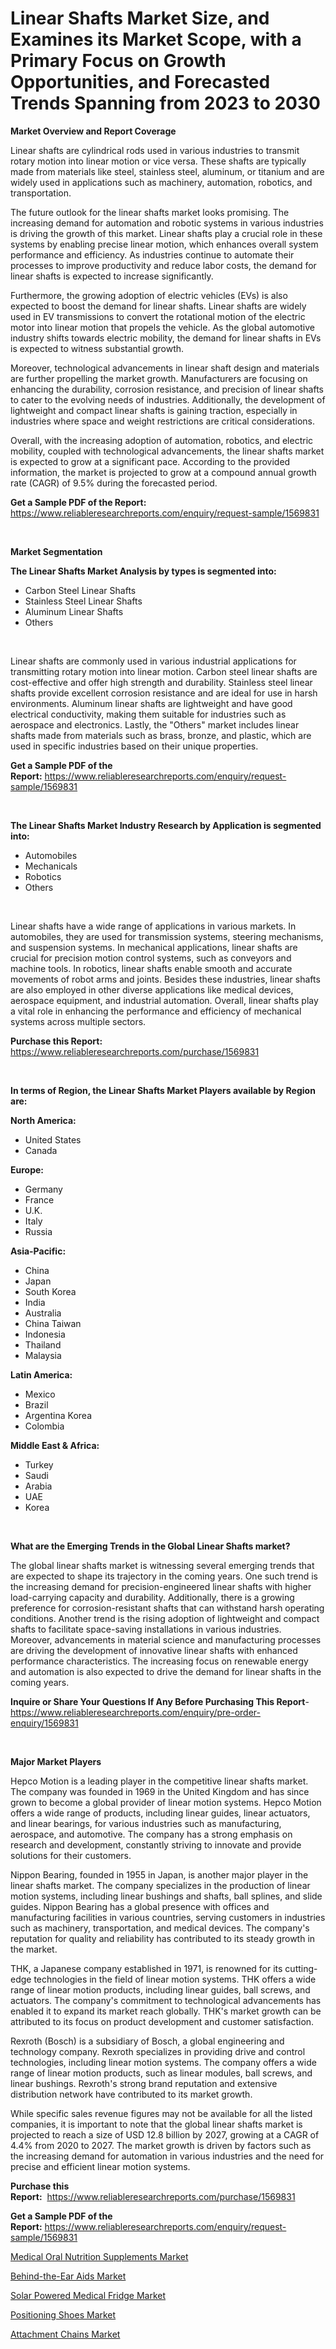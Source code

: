 <p><h1>Linear Shafts Market Size, and Examines its Market Scope, with a Primary Focus on Growth Opportunities, and Forecasted Trends Spanning from 2023 to 2030</h1></p><p><strong>Market Overview and Report Coverage</strong></p>
<p><p>Linear shafts are cylindrical rods used in various industries to transmit rotary motion into linear motion or vice versa. These shafts are typically made from materials like steel, stainless steel, aluminum, or titanium and are widely used in applications such as machinery, automation, robotics, and transportation.</p><p>The future outlook for the linear shafts market looks promising. The increasing demand for automation and robotic systems in various industries is driving the growth of this market. Linear shafts play a crucial role in these systems by enabling precise linear motion, which enhances overall system performance and efficiency. As industries continue to automate their processes to improve productivity and reduce labor costs, the demand for linear shafts is expected to increase significantly.</p><p>Furthermore, the growing adoption of electric vehicles (EVs) is also expected to boost the demand for linear shafts. Linear shafts are widely used in EV transmissions to convert the rotational motion of the electric motor into linear motion that propels the vehicle. As the global automotive industry shifts towards electric mobility, the demand for linear shafts in EVs is expected to witness substantial growth.</p><p>Moreover, technological advancements in linear shaft design and materials are further propelling the market growth. Manufacturers are focusing on enhancing the durability, corrosion resistance, and precision of linear shafts to cater to the evolving needs of industries. Additionally, the development of lightweight and compact linear shafts is gaining traction, especially in industries where space and weight restrictions are critical considerations.</p><p>Overall, with the increasing adoption of automation, robotics, and electric mobility, coupled with technological advancements, the linear shafts market is expected to grow at a significant pace. According to the provided information, the market is projected to grow at a compound annual growth rate (CAGR) of 9.5% during the forecasted period.</p></p>
<p><strong>Get a Sample PDF of the Report:</strong> <a href="https://www.reliableresearchreports.com/enquiry/request-sample/1569831">https://www.reliableresearchreports.com/enquiry/request-sample/1569831</a></p>
<p>&nbsp;</p>
<p><strong>Market Segmentation</strong></p>
<p><strong>The Linear Shafts Market Analysis by types is segmented into:</strong></p>
<p><ul><li>Carbon Steel Linear Shafts</li><li>Stainless Steel Linear Shafts</li><li>Aluminum Linear Shafts</li><li>Others</li></ul></p>
<p>&nbsp;</p>
<p><p>Linear shafts are commonly used in various industrial applications for transmitting rotary motion into linear motion. Carbon steel linear shafts are cost-effective and offer high strength and durability. Stainless steel linear shafts provide excellent corrosion resistance and are ideal for use in harsh environments. Aluminum linear shafts are lightweight and have good electrical conductivity, making them suitable for industries such as aerospace and electronics. Lastly, the "Others" market includes linear shafts made from materials such as brass, bronze, and plastic, which are used in specific industries based on their unique properties.</p></p>
<p><strong>Get a Sample PDF of the Report:</strong>&nbsp;<a href="https://www.reliableresearchreports.com/enquiry/request-sample/1569831">https://www.reliableresearchreports.com/enquiry/request-sample/1569831</a></p>
<p>&nbsp;</p>
<p><strong>The Linear Shafts Market Industry Research by Application is segmented into:</strong></p>
<p><ul><li>Automobiles</li><li>Mechanicals</li><li>Robotics</li><li>Others</li></ul></p>
<p>&nbsp;</p>
<p><p>Linear shafts have a wide range of applications in various markets. In automobiles, they are used for transmission systems, steering mechanisms, and suspension systems. In mechanical applications, linear shafts are crucial for precision motion control systems, such as conveyors and machine tools. In robotics, linear shafts enable smooth and accurate movements of robot arms and joints. Besides these industries, linear shafts are also employed in other diverse applications like medical devices, aerospace equipment, and industrial automation. Overall, linear shafts play a vital role in enhancing the performance and efficiency of mechanical systems across multiple sectors.</p></p>
<p><strong>Purchase this Report:</strong>&nbsp; <a href="https://www.reliableresearchreports.com/purchase/1569831">https://www.reliableresearchreports.com/purchase/1569831</a></p>
<p>&nbsp;</p>
<p><strong>In terms of Region, the Linear Shafts Market Players available by Region are:</strong></p>
<p>
    <p> <strong> North America: </strong>
        <ul>
            <li>United States</li>
            <li>Canada</li>
        </ul>
        </p> 
    <p> <strong> Europe: </strong>
        <ul>
            <li>Germany</li>
            <li>France</li>
            <li>U.K.</li>
            <li>Italy</li>
            <li>Russia</li>
        </ul>
        </p> 
    <p> <strong> Asia-Pacific: </strong>
        <ul>
            <li>China</li>
            <li>Japan</li>
            <li>South Korea</li>
            <li>India</li>
            <li>Australia</li>
            <li>China Taiwan</li>
            <li>Indonesia</li>
            <li>Thailand</li>
            <li>Malaysia</li>
        </ul>
        </p> 
    <p> <strong> Latin America: </strong>
        <ul>
            <li>Mexico</li>
            <li>Brazil</li>
            <li>Argentina Korea</li>
            <li>Colombia</li>
        </ul>
        </p> 
    <p> <strong> Middle East & Africa: </strong>
        <ul>
            <li>Turkey</li>
            <li>Saudi</li>
            <li>Arabia</li>
            <li>UAE</li>
            <li>Korea</li>
        </ul>
    </p>
    </p>
<p>&nbsp;</p>
<p><strong>What are the Emerging Trends in the Global Linear Shafts market?</strong></p>
<p><p>The global linear shafts market is witnessing several emerging trends that are expected to shape its trajectory in the coming years. One such trend is the increasing demand for precision-engineered linear shafts with higher load-carrying capacity and durability. Additionally, there is a growing preference for corrosion-resistant shafts that can withstand harsh operating conditions. Another trend is the rising adoption of lightweight and compact shafts to facilitate space-saving installations in various industries. Moreover, advancements in material science and manufacturing processes are driving the development of innovative linear shafts with enhanced performance characteristics. The increasing focus on renewable energy and automation is also expected to drive the demand for linear shafts in the coming years.</p></p>
<p><strong>Inquire or Share Your Questions If Any Before Purchasing This Report</strong>- <a href="https://www.reliableresearchreports.com/enquiry/pre-order-enquiry/1569831">https://www.reliableresearchreports.com/enquiry/pre-order-enquiry/1569831</a></p>
<p>&nbsp;</p>
<p><strong>Major Market Players</strong></p>
<p><p>Hepco Motion is a leading player in the competitive linear shafts market. The company was founded in 1969 in the United Kingdom and has since grown to become a global provider of linear motion systems. Hepco Motion offers a wide range of products, including linear guides, linear actuators, and linear bearings, for various industries such as manufacturing, aerospace, and automotive. The company has a strong emphasis on research and development, constantly striving to innovate and provide solutions for their customers.</p><p>Nippon Bearing, founded in 1955 in Japan, is another major player in the linear shafts market. The company specializes in the production of linear motion systems, including linear bushings and shafts, ball splines, and slide guides. Nippon Bearing has a global presence with offices and manufacturing facilities in various countries, serving customers in industries such as machinery, transportation, and medical devices. The company's reputation for quality and reliability has contributed to its steady growth in the market.</p><p>THK, a Japanese company established in 1971, is renowned for its cutting-edge technologies in the field of linear motion systems. THK offers a wide range of linear motion products, including linear guides, ball screws, and actuators. The company's commitment to technological advancements has enabled it to expand its market reach globally. THK's market growth can be attributed to its focus on product development and customer satisfaction.</p><p>Rexroth (Bosch) is a subsidiary of Bosch, a global engineering and technology company. Rexroth specializes in providing drive and control technologies, including linear motion systems. The company offers a wide range of linear motion products, such as linear modules, ball screws, and linear bushings. Rexroth's strong brand reputation and extensive distribution network have contributed to its market growth.</p><p>While specific sales revenue figures may not be available for all the listed companies, it is important to note that the global linear shafts market is projected to reach a size of USD 12.8 billion by 2027, growing at a CAGR of 4.4% from 2020 to 2027. The market growth is driven by factors such as the increasing demand for automation in various industries and the need for precise and efficient linear motion systems.</p></p>
<p><strong>Purchase this Report:</strong>&nbsp;&nbsp;<a href="https://www.reliableresearchreports.com/purchase/1569831">https://www.reliableresearchreports.com/purchase/1569831</a></p>
<p></p>
<p><strong>Get a Sample PDF of the Report:</strong>&nbsp;<a href="https://www.reliableresearchreports.com/enquiry/request-sample/1569831">https://www.reliableresearchreports.com/enquiry/request-sample/1569831</a></p>
<p><p><a href="https://medium.com/@barbarafranklin1904/medical-oral-nutrition-supplements-market-the-key-to-successful-business-strategy-forecast-till-885a87cd88b1">Medical Oral Nutrition Supplements Market</a></p><p><a href="https://www.linkedin.com/pulse/decoding-behind-the-ear-aids-market-deep-dive-latest-bpwic/">Behind-the-Ear Aids Market</a></p><p><a href="https://www.linkedin.com/pulse/solar-powered-medical-fridge-market-share-amp-new-trends-dnedc/">Solar Powered Medical Fridge Market</a></p><p><a href="https://medium.com/@janicegriffin2022/positioning-shoes-market-size-cagr-trends-2024-2030-f003161dbfe0">Positioning Shoes Market</a></p><p><a href="https://github.com/RoccoManning/Market-Research-Report-List-2/blob/main/attachment-chains-market.md">Attachment Chains Market</a></p></p>